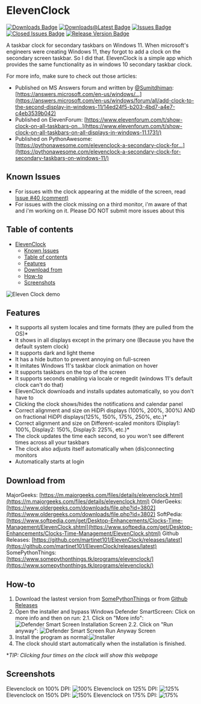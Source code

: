 # ElevenClock

[![Downloads Badge](https://img.shields.io/github/downloads/martinet101/ElevenClock/total.svg?style=for-the-badge)](https://github.com/martinet101/ElevenClock/releases)
[![Downloads@Latest Badge](https://img.shields.io/github/downloads-pre/martinet101/ElevenClock/latest/total?style=for-the-badge)](https://github.com/martinet101/ElevenClock/releases/latest)
[![Issues Badge](https://img.shields.io/github/issues/martinet101/ElevenClock?style=for-the-badge)](https://github.com/martinet101/ElevenClock/issues)
[![Closed Issues Badge](https://img.shields.io/github/issues-closed/martinet101/ElevenClock?style=for-the-badge)](https://github.com/martinet101/ElevenClock/issues?q=is%3Aissue+is%3Aclosed)
[![Release Version Badge](https://img.shields.io/github/v/release/martinet101/ElevenClock?style=for-the-badge)](https://github.com/martinet101/ElevenClock/releases/latest)

A taskbar clock for secondary taskbars on Windows 11. When microsoft's engineers were creating Windows 11, they forgot to add a clock on the secondary screen taskbar. So I did that. ElevenClock is a simple app which provides the same functionality as in windows 10 secondary taskbar clock.

For more info, make sure to check out those articles:

- Published on MS Answers forum and written by [@Sumitdhiman](https://github.com/Sumitdhiman): [https://answers.microsoft.com/en-us/windows/...](https://answers.microsoft.com/en-us/windows/forum/all/add-clock-to-the-second-display-in-windows-11/14ed24f5-b203-4bd7-a4e7-c4eb3539b042)
- Published on ElevenForum: [https://www.elevenforum.com/t/show-clock-on-all-taskbars-on...](https://www.elevenforum.com/t/show-clock-on-all-taskbars-on-all-displays-in-windows-11.1731/)
- Published on PythonAwesome: [https://pythonawesome.com/elevenclock-a-secondary-clock-for...](https://pythonawesome.com/elevenclock-a-secondary-clock-for-secondary-taskbars-on-windows-11/)

## Known Issues

- For issues with the clock appearing at the middle of the screen, read [Issue #40 (comment)](https://github.com/martinet101/ElevenClock/issues/40#issuecomment-939523493)
- For issues with the clock missing on a third monitor, i'm aware of that and i'm working on it. Please DO NOT submit more issues about this

## Table of contents

- [ElevenClock](#elevenclock)
  - [Known Issues](#known-issues)
  - [Table of contents](#table-of-contents)
  - [Features](#features)
  - [Download from](#download-from)
  - [How-to](#how-to)
  - [Screenshots](#screenshots)

![Eleven Clock demo](https://raw.githubusercontent.com/martinet101/SomePythonThings-Media/master/elevenclock/main.webp)

## Features

- It supports all system locales and time formats (they are pulled from the OS)*
- It shows in all displays except in the primary one (Because you have the default system clock)
- It supports dark and light theme
- It has a hide button to prevent annoying on full-screen
- It imitates Windows 11's taskbar clock animation on hover
- It supports taskbars on the top of the screen
- It supports seconds enabling via locale or regedit (windows 11's default clock can't do that)
- ElevenClock downloads and installs updates automatically, so you don't have to
- Clicking the clock shows/hides the notifications and calendar panel
- Correct alignment and size on HiDPi displays (100%, 200%, 300%) AND on fractional HiDPI displays(125%, 150%, 175%, 250%, etc.)*
- Correct alignment and size on Different-scaled monitors (Display1: 100%, Display2: 150%, Display3: 225%, etc.)*
- The clock updates the time each second, so you won't see different times across all your taskbars
- The clock also adjusts itself automatically when (dis)connecting monitors
- Automatically starts at login

## Download from

MajorGeeks: [https://m.majorgeeks.com/files/details/elevenclock.html](https://m.majorgeeks.com/files/details/elevenclock.html)
OlderGeeks: [https://www.oldergeeks.com/downloads/file.php?id=3802](https://www.oldergeeks.com/downloads/file.php?id=3802)
SoftPedia: [https://www.softpedia.com/get/Desktop-Enhancements/Clocks-Time-Management/ElevenClock.shtml](https://www.softpedia.com/get/Desktop-Enhancements/Clocks-Time-Management/ElevenClock.shtml)
Github Releases: [https://github.com/martinet101/ElevenClock/releases/latest](https://github.com/martinet101/ElevenClock/releases/latest)
SomePythonThings: [https://www.somepythonthings.tk/programs/elevenclock/](https://www.somepythonthings.tk/programs/elevenclock/)

## How-to

 1. Download the lastest version from [SomePythonThings](https://www.somepythonthings.tk/programs/elevenclock/#downloadSection) or from [Github Releases](https://github.com/martinet101/ElevenClock/releases)
 2. Open the installer and bypass Windows Defender SmartScreen: Click on more info and then on run:
     2.1.  Click on "More info":
     ![Defender Smart Screen Installation Screen](https://github.com/martinet101/ElevenClock/blob/main/media/smartscreen1.jpg?raw=true)
     2.2. Click on "Run anyway":
     ![Defender Smart Screen Run Anyway Screen](https://github.com/martinet101/ElevenClock/blob/main/media/smartscreen2.jpg?raw=true)
 3. Install the program as normal:![Installer](https://github.com/martinet101/ElevenClock/blob/main/media/elevenclock_7.png?raw=true)
 4. The clock should start automatically when the installation is finished.

   **TIP: Clicking four times on the clock will show this webpage*

## Screenshots

Elevenclock on 100% DPI: ![100%](https://github.com/martinet101/ElevenClock/blob/main/media/elevenclock_1.png?raw=true)
Elevenclock on 125% DPI: ![125%](https://github.com/martinet101/ElevenClock/blob/main/media/elevenclock_2.png?raw=true)
Elevenclock on 150% DPI: ![150%](https://github.com/martinet101/ElevenClock/blob/main/media/elevenclock_3.png?raw=true)
Elevenclock on 175% DPI: ![175%](https://github.com/martinet101/ElevenClock/blob/main/media/elevenclock_4.png?raw=true)
